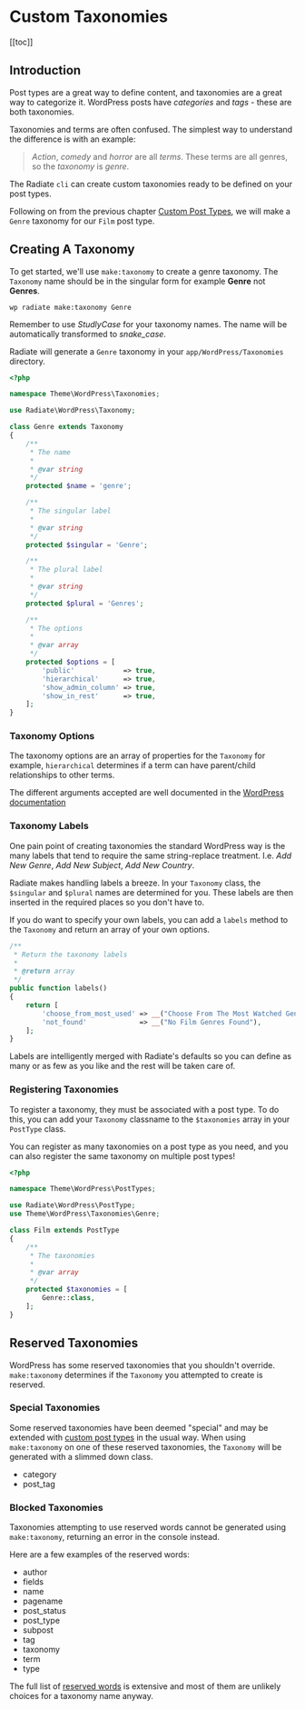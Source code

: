 # Custom Taxonomies

[[toc]]

## Introduction

Post types are a great way to define content, and taxonomies are a great way to categorize it. WordPress posts have _categories_ and _tags_ - these are both taxonomies.

Taxonomies and terms are often confused. The simplest way to understand the difference is with an example:

> _Action_, _comedy_ and _horror_ are all _terms_. These terms are all genres, so the _taxonomy_ is _genre_.

The Radiate `cli` can create custom taxonomies ready to be defined on your post types.

Following on from the previous chapter [Custom Post Types](./custom-post-types), we will make a `Genre` taxonomy for our `Film` post type.

## Creating A Taxonomy

To get started, we'll use `make:taxonomy` to create a genre taxonomy. The `Taxonomy` name should be in the singular form for example **Genre** not **Genres**.

```
wp radiate make:taxonomy Genre
```

<AppNotice type="info">

Remember to use _StudlyCase_ for your taxonomy names. The name will be automatically transformed to _snake_case_.

</AppNotice>

Radiate will generate a `Genre` taxonomy in your `app/WordPress/Taxonomies` directory.

```php
<?php

namespace Theme\WordPress\Taxonomies;

use Radiate\WordPress\Taxonomy;

class Genre extends Taxonomy
{
    /**
     * The name
     *
     * @var string
     */
    protected $name = 'genre';

    /**
     * The singular label
     *
     * @var string
     */
    protected $singular = 'Genre';

    /**
     * The plural label
     *
     * @var string
     */
    protected $plural = 'Genres';

    /**
     * The options
     *
     * @var array
     */
    protected $options = [
        'public'            => true,
        'hierarchical'      => true,
        'show_admin_column' => true,
        'show_in_rest'      => true,
    ];
}
```

### Taxonomy Options

The taxonomy options are an array of properties for the `Taxonomy` for example, `hierarchical` determines if a term can have parent/child relationships to other terms.

The different arguments accepted are well documented in the [WordPress documentation](https://developer.wordpress.org/reference/functions/register_taxonomy/)

### Taxonomy Labels

One pain point of creating taxonomies the standard WordPress way is the many labels that tend to require the same string-replace treatment. I.e. _Add New Genre_, _Add New Subject_, _Add New Country_.

Radiate makes handling labels a breeze. In your `Taxonomy` class, the `$singular` and `$plural` names are determined for you. These labels are then inserted in the required places so you don't have to.

If you do want to specify your own labels, you can add a `labels` method to the `Taxonomy` and return an array of your own options.

```php
/**
 * Return the taxonomy labels
 *
 * @return array
 */
public function labels()
{
    return [
        'choose_from_most_used' => __("Choose From The Most Watched Genres"),
        'not_found'             => __("No Film Genres Found"),
    ];
}
```

<AppNotice type="info">

Labels are intelligently merged with Radiate's defaults so you can define as many or as few as you like and the rest will be taken care of.

</AppNotice>

### Registering Taxonomies

To register a taxonomy, they must be associated with a post type. To do this, you can add your `Taxonomy` classname to the `$taxonomies` array in your `PostType` class.

You can register as many taxonomies on a post type as you need, and you can also register the same taxonomy on multiple post types!

```php
<?php

namespace Theme\WordPress\PostTypes;

use Radiate\WordPress\PostType;
use Theme\WordPress\Taxonomies\Genre;

class Film extends PostType
{
    /**
     * The taxonomies
     *
     * @var array
     */
    protected $taxonomies = [
        Genre::class,
    ];
}
```

## Reserved Taxonomies

WordPress has some reserved taxonomies that you shouldn't override. `make:taxonomy` determines if the `Taxonomy` you attempted to create is reserved.

### Special Taxonomies

Some reserved taxonomies have been deemed "special" and may be extended with [custom post types](./custom-post-types) in the usual way.
When using `make:taxonomy` on one of these reserved taxonomies, the `Taxonomy` will be generated with a slimmed down class.

- category
- post_tag

### Blocked Taxonomies

Taxonomies attempting to use reserved words cannot be generated using `make:taxonomy`, returning an error in the console instead.

Here are a few examples of the reserved words:

- author
- fields
- name
- pagename
- post_status
- post_type
- subpost
- tag
- taxonomy
- term
- type

The full list of [reserved words](https://developer.wordpress.org/reference/functions/register_taxonomy/#reserved-terms) is extensive and most of them are unlikely choices for a taxonomy name anyway.
